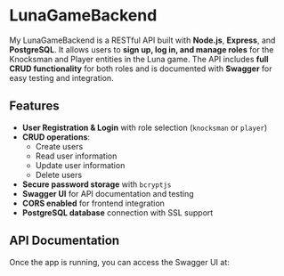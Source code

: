 # LunaGameBackend

My LunaGameBackend is a RESTful API built with **Node.js**, **Express**, and **PostgreSQL**. It allows users to **sign up, log in, and manage roles** for the Knocksman and Player entities in the Luna game. The API includes **full CRUD functionality** for both roles and is documented with **Swagger** for easy testing and integration.

## Features

- **User Registration & Login** with role selection (`knocksman` or `player`)
- **CRUD operations**:
  - Create users
  - Read user information
  - Update user information
  - Delete users
- **Secure password storage** with `bcryptjs`
- **Swagger UI** for API documentation and testing
- **CORS enabled** for frontend integration
- **PostgreSQL database** connection with SSL support

## API Documentation

Once the app is running, you can access the Swagger UI at:

